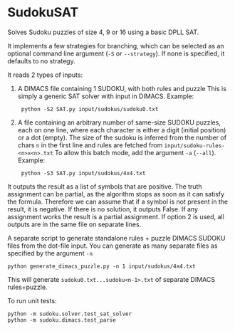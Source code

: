 # SudokuSAT
Solves Sudoku puzzles of size 4, 9 or 16 using a basic DPLL SAT.

It implements a few strategies for branching, which can be selected as an optional command line argument (``-S`` or ``--strategy``). If none is specified, it defaults to no strategy.

It reads 2 types of inputs:
1. A DIMACS file containing 1 SUDOKU, with both rules and puzzle
This is simply a generic SAT solver with input in DIMACS. Example:

        python -S2 SAT.py input/sudokus/sudoku0.txt

2. A file containing an arbitrary number of same-size SUDOKU puzzles, each on one line,
where each character is either a digit (initial position) or a dot (empty).
The size of the sudoku is inferred from the number of chars ``n`` in the first line and rules are fetched from ``input/sudoku-rules-<n>x<n>.txt``
To allow this batch mode, add the argument ``-a`` (``--all``). Example:

        python -S3 SAT.py input/sudokus/4x4.txt

It outputs the result as a list of symbols that are positive. The truth assignment can be partial, as the algorithm stops as soon as it can satisfy the formula. Therefore we can assume that if a symbol is not present in the result, it is negative.
If there is no solution, it outputs False. If any assignment works the result is a partial assignment.
If option 2 is used, all outputs are in the same file on separate lines.


A separate script to generate standalone rules + puzzle DIMACS SUDOKU files from the dot-file input. You can generate as many separate files as specified by the argument ``-n``

    python generate_dimacs_puzzle.py -n 1 input/sudokus/4x4.txt

This will generate ``sudoku0.txt...sudoku<n-1>.txt`` of separate DIMACS rules+puzzle.

To run unit tests:

    python -m sudoku.solver.test_sat_solver
    python -m sudoku.dimacs.test_parse
